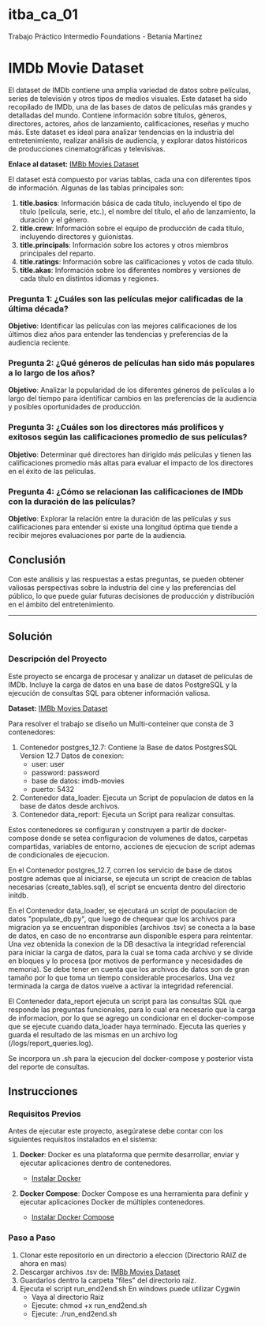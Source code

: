 # itba_ca_01
Trabajo Práctico Intermedio Foundations - Betania Martinez

# IMDb Movie Dataset

El dataset de IMDb contiene una amplia variedad de datos sobre películas, series de televisión y otros tipos de medios visuales. Este dataset ha sido recopilado de IMDb, una de las bases de datos de películas más grandes y detalladas del mundo. Contiene información sobre títulos, géneros, directores, actores, años de lanzamiento, calificaciones, reseñas y mucho más. Este dataset es ideal para analizar tendencias en la industria del entretenimiento, realizar análisis de audiencia, y explorar datos históricos de producciones cinematográficas y televisivas.


**Enlace al dataset:** [IMBb Movies Dataset](https://www.kaggle.com/datasets/ashirwadsangwan/imdb-dataset)

El dataset está compuesto por varias tablas, cada una con diferentes tipos de información. Algunas de las tablas principales son:

1. **title.basics**: Información básica de cada título, incluyendo el tipo de título (película, serie, etc.), el nombre del título, el año de lanzamiento, la duración y el género.
2. **title.crew**: Información sobre el equipo de producción de cada título, incluyendo directores y guionistas.
3. **title.principals**: Información sobre los actores y otros miembros principales del reparto.
4. **title.ratings**: Información sobre las calificaciones y votos de cada título.
5. **title.akas**: Información sobre los diferentes nombres y versiones de cada título en distintos idiomas y regiones.

### Pregunta 1: ¿Cuáles son las películas mejor calificadas de la última década?

**Objetivo**: Identificar las películas con las mejores calificaciones de los últimos diez años para entender las tendencias y preferencias de la audiencia reciente.

### Pregunta 2: ¿Qué géneros de películas han sido más populares a lo largo de los años?

**Objetivo**: Analizar la popularidad de los diferentes géneros de películas a lo largo del tiempo para identificar cambios en las preferencias de la audiencia y posibles oportunidades de producción.

### Pregunta 3: ¿Cuáles son los directores más prolíficos y exitosos según las calificaciones promedio de sus películas?

**Objetivo**: Determinar qué directores han dirigido más películas y tienen las calificaciones promedio más altas para evaluar el impacto de los directores en el éxito de las películas.

### Pregunta 4: ¿Cómo se relacionan las calificaciones de IMDb con la duración de las películas?

**Objetivo**: Explorar la relación entre la duración de las películas y sus calificaciones para entender si existe una longitud óptima que tiende a recibir mejores evaluaciones por parte de la audiencia.


## Conclusión

Con este análisis y las respuestas a estas preguntas, se pueden obtener valiosas perspectivas sobre la industria del cine y las preferencias del público, lo que puede guiar futuras decisiones de producción y distribución en el ámbito del entretenimiento.


---
## Solución 

### Descripción del Proyecto
Este proyecto se encarga de procesar y analizar un dataset de películas de IMDb. Incluye la carga de datos en una base de datos PostgreSQL y la ejecución de consultas SQL para obtener información valiosa.

**Dataset:** [IMBb Movies Dataset](https://www.kaggle.com/datasets/ashirwadsangwan/imdb-dataset)

Para resolver el trabajo se diseño un Multi-conteiner que consta de 3 contenedores:
1. Contenedor postgres_12.7: Contiene la Base de datos PostgresSQL Version 12.7
    Datos de conexion:
    - user: user
    - password: password
    - base de datos: imdb-movies
    - puerto: 5432
2. Contenedor data_loader: Ejecuta un Script de populacion de datos en la base de datos desde archivos.
3. Contenedor data_report: Ejecuta un Script para realizar consultas.

Estos contenedores se configuran y construyen a partir de docker-compose donde se setea configuracion de volumenes de datos, carpetas compartidas, variables de entorno, acciones de ejecucion de script ademas de condicionales de ejecucion.

En el Contenedor postgres_12.7, corren los servicio de base de datos postgre ademas que al iniciarse, se ejecuta un script de creacion de tablas necesarias (create_tables.sql), el script se encuenta dentro del directorio initdb.

En el Contenedor data_loader, se ejecutará un script de populacion de datos "populate_db.py", que luego de chequear que los archivos para migracion ya se encuentran disponibles (archivos .tsv) se conecta a la base de datos, en caso de no encontrarse aun disponible espera para reintentar. Una vez obtenida la conexion de la DB desactiva la integridad referencial para iniciar la carga de datos, para la cual se toma cada archivo y se divide en bloques y lo procesa (por motivos de performance y necesidades de memoria). Se debe tener en cuenta que los archivos de datos son de gran tamaño por lo que toma un tiempo considerable procesarlos.
Una vez terminada la carga de datos vuelve a activar la integridad referencial.

El Contenedor data_report ejecuta un script para las consultas SQL que responde las preguntas funcionales, para lo cual era necesario que la carga de informacion, por lo que se agrego un condicionar en el docker-compose que se ejecute cuando data_loader haya terminado. Ejecuta las queries y guarda el resultado de las mismas en un archivo log (/logs/report_queries.log).

Se incorpora un .sh para la ejecucion del docker-compose y posterior vista del reporte de consultas.

## Instrucciones 

### Requisitos Previos
Antes de ejecutar este proyecto, asegúratese debe contar con los siguientes requisitos instalados en el sistema:

1. **Docker**: Docker es una plataforma que permite desarrollar, enviar y ejecutar aplicaciones dentro de contenedores.
   - [Instalar Docker](https://docs.docker.com/get-docker/)

2. **Docker Compose**: Docker Compose es una herramienta para definir y ejecutar aplicaciones Docker de múltiples contenedores.
   - [Instalar Docker Compose](https://docs.docker.com/compose/install/)

### Paso a Paso

1. Clonar este repositorio en un directorio a eleccion (Directorio RAIZ de ahora en mas)
2. Descargar archivos .tsv de:  [IMBb Movies Dataset](https://www.kaggle.com/datasets/ashirwadsangwan/imdb-dataset)
2. Guardarlos dentro la carpeta "files" del directorio raiz.
3. Ejecuta el script run_end2end.sh
    En windows puede utilizar Cygwin
    - Vaya al directorio Raiz
    - Ejecute: chmod +x run_end2end.sh
    - Ejecute: ./run_end2end.sh


